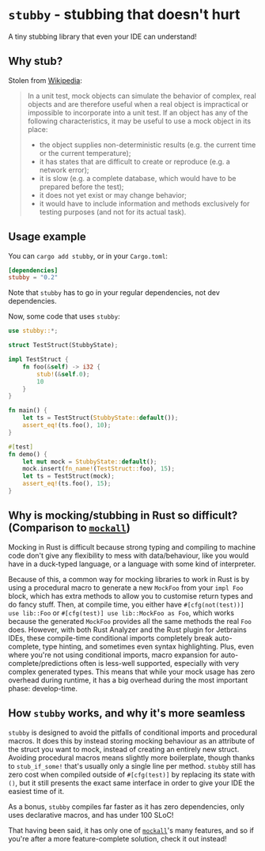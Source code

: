 # `stubby` - stubbing that doesn't hurt

A tiny stubbing library that even your IDE can understand!

## Why stub?

Stolen from [Wikipedia](https://en.wikipedia.org/wiki/Mock_object):

> In a unit test, mock objects can simulate the behavior of complex, real objects and are therefore useful when a real object is impractical or impossible to incorporate into a unit test.
> If an object has any of the following characteristics, it may be useful to use a mock object in its place:
>* the object supplies non-deterministic results (e.g. the current time or the current temperature); 
>* it has states that are difficult to create or reproduce (e.g. a network error); 
>* it is slow (e.g. a complete database, which would have to be prepared before the test); 
>* it does not yet exist or may change behavior; 
>* it would have to include information and methods exclusively for testing purposes (and not for its actual task).

## Usage example

You can `cargo add stubby`, or in your `Cargo.toml`:

```toml
[dependencies]
stubby = "0.2"
```

Note that `stubby` has to go in your regular dependencies, not dev dependencies.

Now, some code that uses `stubby`:

```rust
use stubby::*;

struct TestStruct(StubbyState);

impl TestStruct {
    fn foo(&self) -> i32 {
        stub!(&self.0);
        10
    }
}

fn main() {
    let ts = TestStruct(StubbyState::default());
    assert_eq!(ts.foo(), 10);
}

#[test]
fn demo() {
    let mut mock = StubbyState::default();
    mock.insert(fn_name!(TestStruct::foo), 15);
    let ts = TestStruct(mock);
    assert_eq!(ts.foo(), 15);
}
```

## Why is mocking/stubbing in Rust so difficult? (Comparison to [`mockall`](https://lib.rs/crates/mockall))

Mocking in Rust is difficult because strong typing and compiling to machine code don't give any flexibility to mess with data/behaviour, like you would have in a duck-typed language, or a language with some kind of interpreter.

Because of this, a common way for mocking libraries to work in Rust is by using a procedural macro to generate a new `MockFoo` from your `impl Foo` block, which has extra methods to allow you to customise return types and do fancy stuff.
Then, at compile time, you either have `#[cfg(not(test))] use lib::Foo` or `#[cfg(test)] use lib::MockFoo as Foo`, which works because the generated `MockFoo` provides all the same methods the real `Foo` does.
However, with both Rust Analyzer and the Rust plugin for Jetbrains IDEs, these compile-time conditional imports completely break auto-complete, type hinting, and sometimes even syntax highlighting.
Plus, even where you're not using conditional imports, macro expansion for auto-complete/predictions often is less-well supported, especially with very complex generated types.
This means that while your mock usage has zero overhead during runtime, it has a big overhead during the most important phase: develop-time.

## How `stubby` works, and why it's more seamless

`stubby` is designed to avoid the pitfalls of conditional imports and procedural macros.
It does this by instead storing mocking behaviour as an attribute of the struct you want to mock, instead of creating an entirely new struct.
Avoiding procedural macros means slightly more boilerplate, though thanks to `stub_if_some!` that's usually only a single line per method.
`stubby` still has zero cost when compiled outside of `#[cfg(test)]` by replacing its state with `()`, but it still presents the exact same interface in order to give your IDE the easiest time of it.

As a bonus, `stubby` compiles far faster as it has zero dependencies, only uses declarative macros, and has under 100 SLoC!

That having been said, it has only one of [`mockall`](https://lib.rs/crates/mockall)'s many features, and so if you're after a more feature-complete solution, check it out instead!
